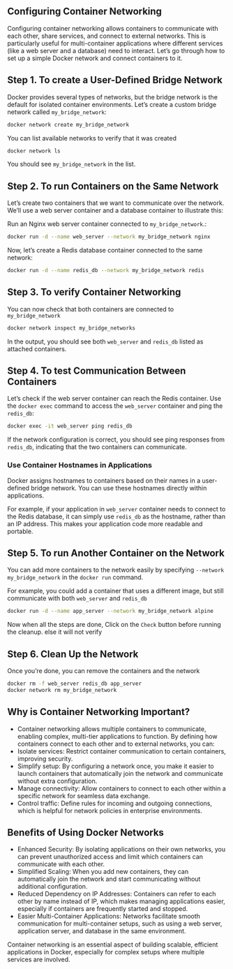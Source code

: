 ## Configuring Container Networking
Configuring container networking allows containers to communicate with each other, share services, and connect to external networks. This is particularly useful for multi-container applications where different services (like a web server and a database) need to interact. Let’s go through how to set up a simple Docker network and connect containers to it.


## Step 1. To create a User-Defined Bridge Network

Docker provides several types of networks, but the bridge network is the default for isolated container environments. Let’s create a custom bridge network called `my_bridge_network`:
```bash 
docker network create my_bridge_network
```
You can list available networks to verify that it was created
```bash 
docker network ls
```
You should see `my_bridge_network` in the list.


## Step 2. To run Containers on the Same Network

Let’s create two containers that we want to communicate over the network. We’ll use a web server container and a database container to illustrate this:

Run an Nginx web server container connected to `my_bridge_network`.:
```bash 
docker run -d --name web_server --network my_bridge_network nginx
```
Now, let’s create a Redis database container connected to the same network:
```bash 
docker run -d --name redis_db --network my_bridge_network redis
```


## Step 3. To verify Container Networking

You can now check that both containers are connected to `my_bridge_network`
```bash 
docker network inspect my_bridge_networks   
```
In the output, you should see both `web_server` and `redis_db` listed as attached containers.


## Step 4. To test Communication Between Containers

Let’s check if the web server container can reach the Redis container. Use the `docker exec` command to access the `web_server` container and ping the `redis_db`:
```bash 
docker exec -it web_server ping redis_db
```
If the network configuration is correct, you should see ping responses from `redis_db`, indicating that the two containers can communicate.

### Use Container Hostnames in Applications

Docker assigns hostnames to containers based on their names in a user-defined bridge network. You can use these hostnames directly within applications.

For example, if your application in `web_server` container needs to connect to the Redis database, it can simply use `redis_db` as the hostname, rather than an IP address. This makes your application code more readable and portable.


## Step 5. To run Another Container on the Network 

You can add more containers to the network easily by specifying `--network my_bridge_network` in the `docker run` command.

For example, you could add a container that uses a different image, but still communicate with both `web_server` and `redis_db`
```bash 
docker run -d --name app_server --network my_bridge_network alpine
```

Now when all the steps are done, Click on the `Check` button before running the cleanup. else it will not verify


## Step 6. Clean Up the Network

Once you’re done, you can remove the containers and the network
```bash
docker rm -f web_server redis_db app_server
docker network rm my_bridge_network
```


## Why is Container Networking Important?
- Container networking allows multiple containers to communicate, enabling complex, multi-tier applications to function. By defining how containers connect to each other and to external networks, you can:
- Isolate services: Restrict container communication to certain containers, improving security.
- Simplify setup: By configuring a network once, you make it easier to launch containers that automatically join the network and communicate without extra configuration.
- Manage connectivity: Allow containers to connect to each other within a specific network for seamless data exchange.
- Control traffic: Define rules for incoming and outgoing connections, which is helpful for network policies in enterprise environments.

## Benefits of Using Docker Networks
- Enhanced Security: By isolating applications on their own networks, you can prevent unauthorized access and limit which containers can communicate with each other.
- Simplified Scaling: When you add new containers, they can automatically join the network and start communicating without additional configuration.
- Reduced Dependency on IP Addresses: Containers can refer to each other by name instead of IP, which makes managing applications easier, especially if containers are frequently started and stopped.
- Easier Multi-Container Applications: Networks facilitate smooth communication for multi-container setups, such as using a web server, application server, and database in the same environment.


Container networking is an essential aspect of building scalable, efficient applications in Docker, especially for complex setups where multiple services are involved. 